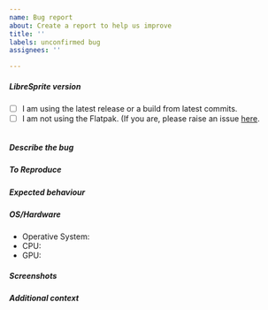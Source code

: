 ```yaml
---
name: Bug report
about: Create a report to help us improve
title: ''
labels: unconfirmed bug
assignees: ''

---
```

##### LibreSprite version
<!-- Paste LibreSprite version between quotes down below: you'll find it on the
bottom left corner when you open the software. If you're on a dev version,
please specify the commit hash too -->

- [ ] I am using the latest release or a build from latest commits.
- [ ] I am not using the Flatpak. (If you are, please raise an issue [here](https://github.com/flathub/com.github.libresprite.LibreSprite/issues).

```

```

##### Describe the bug
<!-- A clear and concise description of what the bug is -->

##### To Reproduce
<!-- Steps to reproduce the behaviour -->

##### Expected behaviour
<!-- A clear and concise description of what you expected to happen -->

##### OS/Hardware
- Operative System:
- CPU:
- GPU: <!-- GPU for graphical issues only. Delete otherwise -->

<!-- Delete these sections if you don't need them -->
##### Screenshots  
<!-- Screenshots or videos to help explain your problem -->

##### Additional context  
<!-- Add any other context about the problem here -->
